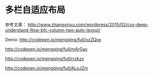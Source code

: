 
# 多栏自适应布局

参考文章：
http://www.zhangxinxu.com/wordpress/2015/02/css-deep-understand-flow-bfc-column-two-auto-layout/


Demo:
http://codepen.io/mengqing/full/ozZQpx

http://codepen.io/mengqing/full/mArGav

http://codepen.io/mengqing/full/rrzkzx

http://codepen.io/mengqing/full/ALoJZm



















